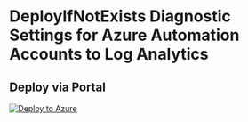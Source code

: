 # DeployIfNotExists Diagnostic Settings for Azure Automation Accounts to Log Analytics


## Deploy via Portal

[![Deploy to Azure](http://azuredeploy.net/deploybutton.png)](https://portal.azure.com/#blade/Microsoft_Azure_Policy/CreatePolicyDefinitionBlade/uri/https%3A%2F%2Fraw.githubusercontent.com%2Fsixtencyber%2FAzure-Policies%2Fmain%2FLog_Analytics%2F_Deploy_Based_On_Resource_Tag%2Fautomation-account-to-loganalytics-bytag%2Fdeploy-diagnostic-settings-automation-account-to-loganalytics-bytag.json)

